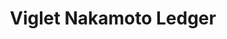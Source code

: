 ---
layout: solution
title:  Viglet Nakamoto Ledger
identifier: nakamoto
order: 5
permalink: /nakamoto/
github: https://github.com/opennakamoto
github-org: opennakamoto
main-color: hotpink
logo-acronym: Na
logo-section: Ledger
short-name: Nakamoto Ledger
full-name: Viglet Nakamoto Ledger
description: Decentralized, distributed, digital ledger.
twitter-url: https://twitter.com/openviglet
social-image: https://avatars.githubusercontent.com/u/57295174?s=280&amp;v=4
facebook-url: https://www.facebook.com/viglet
file-type: .jar
youtube-channel: https://www.youtube.com/channel/UCMOUMnOecpTV05LpLytawuw
---